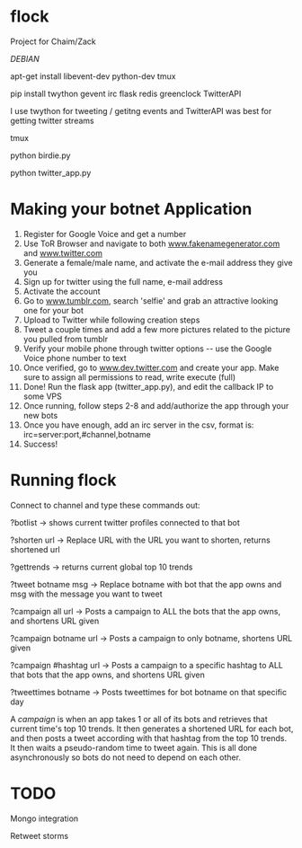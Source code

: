 flock
=====

Project for Chaim/Zack

*DEBIAN*

apt-get install libevent-dev python-dev tmux

pip install twython gevent irc flask redis greenclock TwitterAPI

I use twython for tweeting / getitng events and TwitterAPI was best for getting twitter streams

tmux

python birdie.py

python twitter_app.py

Making your botnet Application
====
1. Register for Google Voice and get a number
2. Use ToR Browser and navigate to both www.fakenamegenerator.com and www.twitter.com
3. Generate a female/male name, and activate the e-mail address they give you
4. Sign up for twitter using the full name, e-mail address
5. Activate the account
6. Go to www.tumblr.com, search 'selfie' and grab an attractive looking one for your bot
7. Upload to Twitter while following creation steps
8. Tweet a couple times and add a few more pictures related to the picture you pulled from tumblr
9. Verify your mobile phone through twitter options -- use the Google Voice phone number to text
10. Once verified, go to www.dev.twitter.com and create your app. Make sure to assign all permissions to read, write execute (full)
11. Done! Run the flask app (twitter_app.py), and edit the callback IP to some VPS
12. Once running, follow steps 2-8 and add/authorize the app through your new bots
13. Once you have enough, add an irc server in the csv, format is: irc=server:port,#channel,botname
14. Success!

Running flock
====
Connect to channel and type these commands out:

?botlist -> shows current twitter profiles connected to that bot

?shorten url -> Replace URL with the URL you want to shorten, returns shortened url

?gettrends -> returns current global top 10 trends

?tweet botname msg -> Replace botname with bot that the app owns and msg with the message you want to tweet

?campaign all url -> Posts a campaign to ALL the bots that the app owns, and shortens URL given

?campaign botname url -> Posts a campaign to only botname, shortens URL given

?campaign #hashtag url -> Posts a campaign to a specific hashtag to ALL that bots that the app owns, and shortens URL given

?tweettimes botname -> Posts tweettimes for bot botname on that specific day


A *campaign* is when an app takes 1 or all of its bots and retrieves that current time's top 10 trends. It then generates a shortened URL for each bot, and then posts a tweet according with that hashtag from the top 10 trends. It then waits a pseudo-random time to tweet again. This is all done asynchronously so bots do not need to depend on each other.

TODO
===
Mongo integration

Retweet storms
